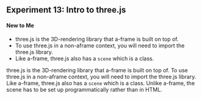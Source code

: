 ## Experiment 13: Intro to three.js

#### New to Me
- three.js is the 3D-rendering library that a-frame is built on top of.
- To use three.js in a non-aframe context, you will need to import the three.js library.
- Like a-frame, three.js also has a `scene` which is a class.

three.js is the 3D-rendering library that a-frame is built on top of. To use three.js in a non-aframe context, you will need to import the three.js library. Like a-frame, three.js also has a `scene` which is a class. Unlike a-frame, the scene has to be set up programmatically rather than in HTML.